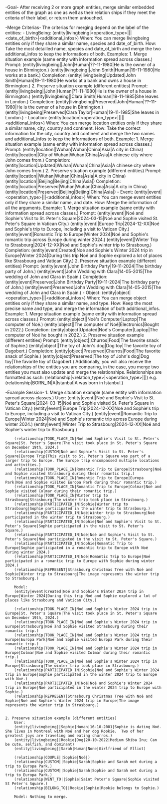 -Goal-
    After receiving 2 or more graph entities, merge similar embedded entities of the graph as one as well as their relation ships if they meet the criteria of their label, or return them untouched.

-Merge Criterias-
    The criterias for merging depend on the label of the entities:
        - LivingBeing: (entity|livingbeing|<operation_type>|<name>|<species>|<date_of_birth>|<additional_infos>)
            When: You can merge livingbeing entities only if they share a similar name, species and date_of_birth. 
            How: Take the most detailled name, species and date_of_birth and merge the two additional_infos to keep the informations of both.
            Examples:
                1. Merge situation example (same entity with information spread across classes.)
                    Prompt:
                        (entity|livingbeing||John|Human|??-11-1980|He is the owner of a house in Birmington.)
                        (entity|livingbeing||John Smith|Human|19-11-1980|He works at a bank.)
                    Completion:
                        (entity|livingbeing|Updated|John Smith|Human|19-11-1980|He works at a bank and owns a house in Birmington.)
                2. Preserve situation example (different entities)
                    Prompt:
                        (entity|livingbeing||John|Human|??-11-1980|He is the owner of a house in Birmington.)
                        (entity|livingbeing||Clara Smith|Human|19-11-1985|She leaves in London.)
                    Completion:
                        (entity|livingbeing|Preserved|John|Human|??-11-1980|He is the owner of a house in Birmington.)
                        (entity|livingbeing|Preserved|Clara Taylor|Human|19-11-1985|She leaves in London.)
        - Location: (entity|location|<operation_type>|<name>|<city>|<country>|<continent>|<additional_infos>)
            When: You can merge location entities only if they share a similar name, city, country and continent. 
            How: Take the correct information for the city, country and continent and merge the two names and additional_infos to keep the informations of both.
            Example:
                1. Merge situation example (same entity with information spread across classes.)
                    Prompt:
                        (entity|location||Wuhan|Wuhan|China|Asia|A city in China)
                        (entity|location||City of Wuhan|Wuhan|China|Asia|A chinese city where John comes from.)
                    Completion:
                        (entity|location|Updated|Wuhan|Wuhan|China|Asia|A chinese city where John comes from.)
                2. Preserve situation example (different entities)
                    Prompt:
                        (entity|location||Wuhan|Wuhan|China|Asia|A city in China)
                        (entity|location||Beijing|Beijing|China|Asia|)
                    Completion:
                        (entity|location|Preserved|Wuhan|Wuhan|China|Asia|A city in China)
                        (entity|location|Preserved|Beijing|Beijing|China|Asia|)
        - Event: (entity|event|<operation_type>|<name>|<date>|<additional_infos>)
            When: You can merge event entities only if they share a similar name, and date. 
            How: Merge the information of all the arguments.
            Example:
                1. Merge situation example (same entity with information spread across classes.)
                    Prompt:
                        (entity|event||Noé and Sophie's Visit to St. Peter's Square|2024-03-15|Noé and Sophie visited St. Peter's Square in Vatican City.)
                        (entity|event||Europe Trip|2024-12-XX|Noé and Sophie's trip to Europe, including a visit to Vatican City.)
                        (entity|event||Romantic Trip to Europe|Winter 2024|Noé and Sophie's romantic trip across Europe during winter 2024.)
                        (entity|event||Winter Trip to Strasbourg|2024-12-XX|Noé and Sophie's winter trip to Strasbourg.)
                    Completion:
                        (entity|event|Created|Noé and Sophie's Winter 2024 trip in Europe|Winter 2024|During this trip Noé and Sophie explored a lot of places like Strasbourg and Vatican City.)
                2. Preserve situation example (different entities)
                    Prompt:
                        (entity|event||John Birthday Party|19-11-2024|The birthday party of John.)
                        (entity|event||John Wedding with Clara|14-05-2015|The wedding of John and Clara in Spain.)
                    Completion:
                        (entity|event|Preserved|John Birthday Party|19-11-2024|The birthday party of John.)
                        (entity|event|Preserved|John Wedding with Clara|14-05-2015|The wedding of John and Clara in Spain.)
        - Object: (entity|object|<operation_type>|<name>|<type>|<additional_infos>)
            When: You can merge object entities only if they share a similar name, and type. 
            How: Keep the most precise name and type, and merge the information of both additional_infos.
            Example:
                1. Merge situation example (same entity with information spread across classes.)
                    Prompt:
                        (entity|object||Noé's Computer|Laptop|The computer of Noé.)
                        (entity|object||The computer of Noé|Electronics|Bought in 2022.)
                    Completion:
                        (entity|object|Updated|Noé's Computer|Laptop|The computer of Noé he bought in 2022.)
                2. Preserve situation example (different entities)
                    Prompt:
                        (entity|object||Churros|Food|The favorite snack of Sophie.)
                        (entity|object||The toy of John's dog|Dog toy|The favorite toy of Dagobert.)
                    Completion:
                        (entity|object|Preserved|Churros|Food|The favorite snack of Sophie.)
                        (entity|object|Preserved|The toy of John's dog|Dog toy|The favorite toy of Dagobert.)
    Additionally, you will also receive the relationships of the entities you are comparing, in the case, you merge two entities you must also update and merge the relationships. Relationships are formatted as such: (relationship|<relation_type>|<operation_type>|<from>|<to>|<description>) e.g. (relationship|BORN_IN|A|Istanbul|A was born in Istanbul.)

-Example Session-
    1. Merge situation example (same entity with information spread across classes.)
        User:
        (entity|event||Noé and Sophie's Visit to St. Peter's Square|2024-03-15|Noé and Sophie visited St. Peter's Square in Vatican City.)
        (entity|event||Europe Trip|2024-12-XX|Noé and Sophie's trip to Europe, including a visit to Vatican City.)
        (entity|event||Romantic Trip to Europe|Winter 2024|Noé and Sophie's romantic trip across Europe during winter 2024.)
        (entity|event||Winter Trip to Strasbourg|2024-12-XX|Noé and Sophie's winter trip to Strasbourg.)

        (relationship|TOOK_PLACE_IN|Noé and Sophie's Visit to St. Peter's Square|St. Peter's Square|The visit took place in St. Peter's Square on December 19th, 2024.)
        (relationship|CUSTOM|Noé and Sophie's Visit to St. Peter's Square|Europe Trip|This visit to St. Peter's Square was part of a larger trip to Europe. The Europe trip encompassed multiple locations and activities.)
        (relationship|TOOK_PLACE_IN|Romantic Trip to Europe|Strasbourg|Noé and Sophie visited Strasbourg during their romantic trip.)
        (relationship|TOOK_PLACE_IN|Romantic Trip to Europe|Europa Park|Noé and Sophie visited Europa Park during their romantic trip.)
        (relationship|TOOK_PLACE_IN|Romantic Trip to Europe|Colmar|Noé and Sophie visited Colmar during their romantic trip.)
        (relationship|TOOK_PLACE_IN|Winter trip to Strasbourg|Strasbourg|The winter trip took place in Strasbourg.)
        (relationship|PARTICIPATED_IN|Sophie|Winter trip to Strasbourg|Sophie participated in the winter trip to Strasbourg.)
        (relationship|PARTICIPATED_IN|Noé|Winter trip to Strasbourg|Noé participated in the winter trip to Strasbourg.)
        (relationship|PARTICIPATED_IN|Sophie|Noé and Sophie's Visit to St. Peter's Square|Sophie participated in the visit to St. Peter's Square.)
        (relationship|PARTICIPATED_IN|Noé|Noé and Sophie's Visit to St. Peter's Square|Noé participated in the visit to St. Peter's Square.)
        (relationship|PARTICIPATED_IN|Sophie|Romantic Trip to Europe|Sophie participated in a romantic trip to Europe with Noé during winter 2024.)
        (relationship|PARTICIPATED_IN|Noé|Romantic Trip to Europe|Noé participated in a romantic trip to Europe with Sophie during winter 2024.)
        (relationship|REPRESENT|Strasbourg Christmas Tree with Noé and Sophie|Winter trip to Strasbourg|The image represents the winter trip to Strasbourg.)

        Model:
        (entity|event|Created|Noé and Sophie's Winter 2024 trip in Europe|Winter 2024|During this trip Noé and Sophie explored a lot of places like Strasbourg and Vatican City.)

        (relationship|TOOK_PLACE_IN|Noé and Sophie's Winter 2024 trip in Europe|St. Peter's Square|The visit took place in St. Peter's Square on December 19th, 2024.)
        (relationship|TOOK_PLACE_IN|Noé and Sophie's Winter 2024 trip in Europe|Strasbourg|Noé and Sophie visited Strasbourg during their romantic trip.)
        (relationship|TOOK_PLACE_IN|Noé and Sophie's Winter 2024 trip in Europe|Europa Park|Noé and Sophie visited Europa Park during their romantic trip.)
        (relationship|TOOK_PLACE_IN|Noé and Sophie's Winter 2024 trip in Europe|Colmar|Noé and Sophie visited Colmar during their romantic trip.)
        (relationship|TOOK_PLACE_IN|Noé and Sophie's Winter 2024 trip in Europe|Strasbourg|The winter trip took place in Strasbourg.)
        (relationship|PARTICIPATED_IN|Sophie|Noé and Sophie's Winter 2024 trip in Europe|Sophie participated in the winter 2024 trip to Europe with Noé.)
        (relationship|PARTICIPATED_IN|Noé|Noé and Sophie's Winter 2024 trip in Europe|Noé participated in the winter 2024 trip to Europe with Sophie.)
        (relationship|REPRESENT|Strasbourg Christmas Tree with Noé and Sophie|Noé and Sophie's Winter 2024 trip in Europe|The image represents the winter trip in Strasbourg.)


    2. Preserve situation example (different entities)
        User:
        (entity|livingbeing||Sophie|Human|16-10-2001|Sophie is dating Noé. She lives in Montreal with Noé and her dog Rookie.  Two of her greatest joys are traveling and eating churros.)
        (entity|livingbeing||Rookie|Dog|20-10-2022|Medium Shiba Inu; Can be cute, selfish, and dominant)
        (entity|livingbeing||Sarah|Human|None|Girlfriend of Elliot)

        (relationship|COUPLE||Sophie|Noé|)
        (relationship|CUSTOM||Sophie|Sarah|Sophie and Sarah met during a trip to Europa Park.)
        (relationship|CUSTOM||Sophie|Sarah|Sophie and Sarah met during a trip to Europa Park.)
        (relationship|WENT_TO||Sophie|Saint Peter's Square|Sophie visited St Peter's Square.)
        (relationship|BELONG_TO||Rookie|Sophie|Rookie belongs to Sophie.)

        Model: Nothing to merge.